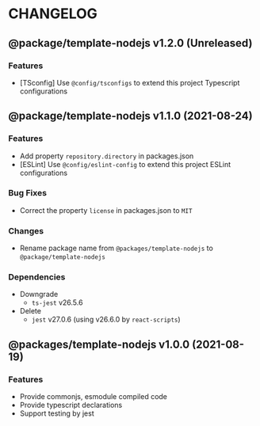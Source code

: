 # CHANGELOG
## @package/template-nodejs v1.2.0 (Unreleased)
### Features

- [TSconfig] Use `@config/tsconfigs` to extend this project Typescript configurations

## @package/template-nodejs v1.1.0 (2021-08-24)
### Features

- Add property `repository.directory` in packages.json
- [ESLint] Use `@config/eslint-config` to extend this project ESLint configurations

### Bug Fixes

- Correct the property `license` in packages.json to `MIT`

### Changes

- Rename package name from `@packages/template-nodejs` to `@package/template-nodejs`

### Dependencies

- Downgrade
    - `ts-jest`     v26.5.6
- Delete
    - `jest`        v27.0.6 (using v26.6.0 by `react-scripts`)

## @packages/template-nodejs v1.0.0 (2021-08-19)
### Features

- Provide commonjs, esmodule compiled code
- Provide typescript declarations
- Support testing by jest

